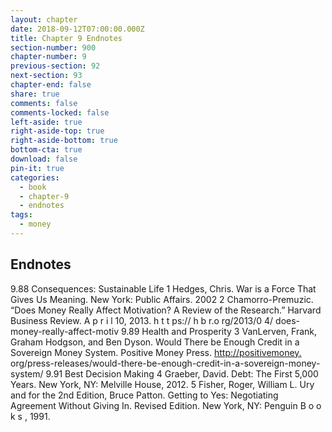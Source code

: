 ```yaml
---
layout: chapter
date: 2018-09-12T07:00:00.000Z
title: Chapter 9 Endnotes
section-number: 900
chapter-number: 9
previous-section: 92
next-section: 93
chapter-end: false
share: true
comments: false
comments-locked: false
left-aside: true
right-aside-top: true
right-aside-bottom: true
bottom-cta: true
download: false
pin-it: true
categories:
  - book
  - chapter-9
  - endnotes
tags:
  - money
---
```


## Endnotes
9.88 Consequences: Sustainable Life
1 Hedges, Chris. War is a Force That Gives Us Meaning. New York: Public
Affairs. 2002
2 Chamorro-Premuzic. “Does Money Really Affect Motivation? A Review of the
Research.” Harvard Business Review. A p r i l 10, 2013. h t t ps:// h b r.o rg/2013/0 4/
does-money-really-affect-motiv
9.89 Health and Prosperity
3 VanLerven, Frank, Graham Hodgson, and Ben Dyson. Would There be Enough
Credit in a Sovereign Money System. Positive Money Press. [http://positivemoney.](http://positivemoney.)
org/press-releases/would-there-be-enough-credit-in-a-sovereign-money-system/
9.91 Best Decision Making
4 Graeber, David. Debt: The First 5,000 Years. New York, NY: Melville House, 2012.
5 Fisher, Roger, William L. Ury and for the 2nd Edition, Bruce Patton. Getting to Yes:
Negotiating Agreement Without Giving In. Revised Edition. New York, NY: Penguin
B o o k s , 1991.
